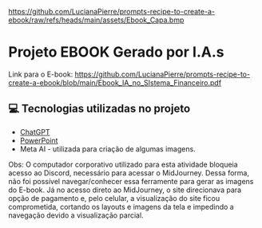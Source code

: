 https://github.com/LucianaPierre/prompts-recipe-to-create-a-ebook/raw/refs/heads/main/assets/Ebook_Capa.bmp

# Projeto EBOOK Gerado por I.A.s

Link para o E-book: https://github.com/LucianaPierre/prompts-recipe-to-create-a-ebook/blob/main/Ebook_IA_no_SIstema_Financeiro.pdf

## 💻 Tecnologias utilizadas no projeto

- [ChatGPT](https://chat.openai.com/) 
- [PowerPoint](https://www.microsoft.com/en/microsoft-365/powerpoint)
- Meta AI - utilizada para criação de algumas imagens.

Obs: O computador corporativo utilizado para esta atividade bloqueia acesso ao Discord, necessário para acessar o MidJourney.
Dessa forma, não foi possível navegar/conhecer essa ferramente para gerar as imagens do E-book. Já no acesso direto ao MidJourney, o site direcionava para opção de pagamento e, pelo celular, a visualização do site ficou comprometida, cortando os layouts e imagens da tela e impedindo a navegação devido a visualização parcial. 

